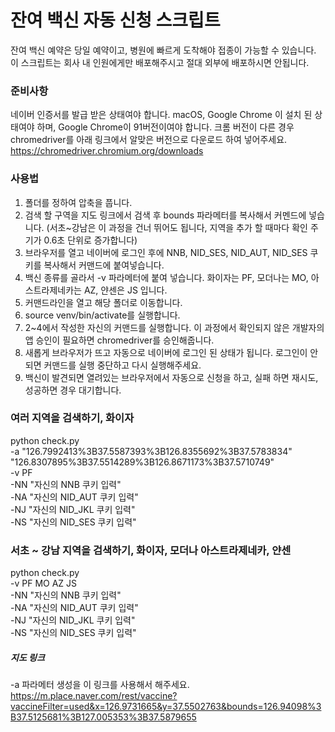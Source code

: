 # 잔여 백신 자동 신청 스크립트
잔여 백신 예약은 당일 예약이고, 병원에 빠르게 도착해야 접종이 가능할 수 있습니다.
이 스크립트는 회사 내 인원에게만 배포해주시고 절대 외부에 배포하시면 안됩니다.

### 준비사항
네이버 인증서를 발급 받은 상태여야 합니다.
macOS, Google Chrome 이 설치 된 상태여야 하며, Google Chrome이 91버전이여야 합니다.
크롬 버전이 다른 경우 chromedriver를 아래 링크에서 알맞은 버전으로 다운로드 하여 넣어주세요.
https://chromedriver.chromium.org/downloads

### 사용법
1. 폴더를 정하여 압축을 풉니다.
2. 검색 할 구역을 지도 링크에서 검색 후 bounds 파라메터를 복사해서 커멘드에 넣습니다. (서초~강남은 이 과정을 건너 뛰어도 됩니다, 지역을 추가 할 때마다 확인 주기가 0.6초 단위로 증가합니다)
3. 브라우저를 열고 네이버에 로그인 후에 NNB, NID_SES, NID_AUT, NID_SES 쿠키를 복사해서 커맨드에 붙여넣습니다.
4. 백신 종류를 골라서 -v 파라메터에 붙여 넣습니다. 화이자는 PF, 모더나는 MO, 아스트라제네카는 AZ, 얀센은 JS 입니다.
5. 커맨드라인을 열고 해당 폴더로 이동합니다.
6. source venv/bin/activate를 실행합니다.
7. 2~4에서 작성한 자신의 커맨드를 실행합니다. 이 과정에서 확인되지 않은 개발자의 앱 승인이 필요하면 chromedriver를 승인해줍니다.
8. 새롭게 브라우저가 뜨고 자동으로 네이버에 로그인 된 상태가 됩니다. 로그인이 안되면 커맨드를 실행 중단하고 다시 실행해주세요.
9. 백신이 발견되면 열려있는 브라우저에서 자동으로 신청을 하고, 실패 하면 재시도, 성공하면 경우 대기합니다.

### 여러 지역을 검색하기, 화이자
python check.py \
-a "126.7992413%3B37.5587393%3B126.8355692%3B37.5783834" \
"126.8307895%3B37.5514289%3B126.8671173%3B37.5710749" \
-v PF \
-NN "자신의 NNB 쿠키 입력" \
-NA "자신의 NID_AUT 쿠키 입력" \
-NJ "자신의 NID_JKL 쿠키 입력" \
-NS "자신의 NID_SES 쿠키 입력"

### 서초 ~ 강남 지역을 검색하기, 화이자, 모더나 아스트라제네카, 얀센
python check.py \
-v PF MO AZ JS \
-NN "자신의 NNB 쿠키 입력" \
-NA "자신의 NID_AUT 쿠키 입력" \
-NJ "자신의 NID_JKL 쿠키 입력" \
-NS "자신의 NID_SES 쿠키 입력"

##### 지도 링크
-a 파라메터 생성을 이 링크를 사용해서 해주세요.
https://m.place.naver.com/rest/vaccine?vaccineFilter=used&x=126.9731665&y=37.5502763&bounds=126.94098%3B37.5125681%3B127.005353%3B37.5879655
